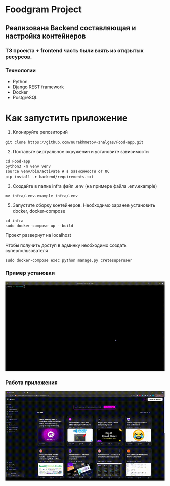 # Foodgram Project
## Реализована Backend составляющая и настройка контейнеров
### ТЗ проекта + frontend часть были взять из открытых ресурсов.

### Технологии
- Python
- Django REST framework
- Docker
- PostgreSQL

# Как запустить приложение

1) Клонируйте репозиторий
```shell
git clone https://github.com/nurakhmetov-zhalgas/Food-app.git
```
2) Поставьте виртуальное окруженин и установите зависимости
```shell
cd Food-app
python3 -m venv venv
source venv/bin/activate # в зависимости от ОС
pip install -r backend/requirements.txt
```
3) Создайте в папке infra файл .env (на примере файла .env.example)
```shell
mv infra/.env.example infra/.env
```
5) Запустите сборку контейнеров. Необходимо заранее установить docker, docker-compose
```shell
cd infra
sudo docker-compose up --build
```
Проект развернут на localhost

Чтобы получить доступ в админку необходимо создать суперпользователя
```shell
sudo docker-compose exec python manage.py cretesuperuser
```

### Пример установки
![screen-gif](./assets/install.gif)

### Работа приложения
![screen-gif](./assets/app.gif)
